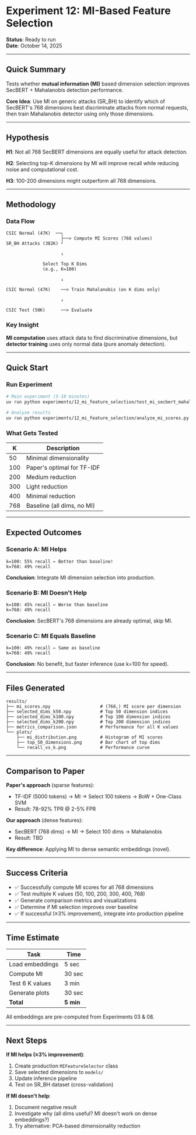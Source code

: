# Experiment 12: MI-Based Feature Selection

**Status**: Ready to run  
**Date**: October 14, 2025

---

## Quick Summary

Tests whether **mutual information (MI)** based dimension selection improves SecBERT + Mahalanobis detection performance.

**Core Idea**: Use MI on generic attacks (SR_BH) to identify which of SecBERT's 768 dimensions best discriminate attacks from normal requests, then train Mahalanobis detector using only those dimensions.

---

## Hypothesis

**H1**: Not all 768 SecBERT dimensions are equally useful for attack detection.

**H2**: Selecting top-K dimensions by MI will improve recall while reducing noise and computational cost.

**H3**: 100-200 dimensions might outperform all 768 dimensions.

---

## Methodology

### Data Flow

```
CSIC Normal (47K)  ──┐
                     ├──> Compute MI Scores (768 values)
SR_BH Attacks (382K) ┘

                     ↓

              Select Top K Dims
              (e.g., K=100)

                     ↓

CSIC Normal (47K)    ──> Train Mahalanobis (on K dims only)

                     ↓

CSIC Test (50K)      ──> Evaluate
```

### Key Insight

**MI computation** uses attack data to find discriminative dimensions, but **detector training** uses only normal data (pure anomaly detection).

---

## Quick Start

### Run Experiment

```bash
# Main experiment (5-10 minutes)
uv run python experiments/12_mi_feature_selection/test_mi_secbert_mahalanobis.py

# Analyze results
uv run python experiments/12_mi_feature_selection/analyze_mi_scores.py
```

### What Gets Tested

| K   | Description                |
| --- | -------------------------- |
| 50  | Minimal dimensionality     |
| 100 | Paper's optimal for TF-IDF |
| 200 | Medium reduction           |
| 300 | Light reduction            |
| 400 | Minimal reduction          |
| 768 | Baseline (all dims, no MI) |

---

## Expected Outcomes

### Scenario A: MI Helps

```
k=100: 55% recall ← Better than baseline!
k=768: 49% recall
```

**Conclusion**: Integrate MI dimension selection into production.

### Scenario B: MI Doesn't Help

```
k=100: 45% recall ← Worse than baseline
k=768: 49% recall
```

**Conclusion**: SecBERT's 768 dimensions are already optimal, skip MI.

### Scenario C: MI Equals Baseline

```
k=100: 49% recall ← Same as baseline
k=768: 49% recall
```

**Conclusion**: No benefit, but faster inference (use k=100 for speed).

---

## Files Generated

```
results/
├── mi_scores.npy                   # (768,) MI score per dimension
├── selected_dims_k50.npy           # Top 50 dimension indices
├── selected_dims_k100.npy          # Top 100 dimension indices
├── selected_dims_k200.npy          # Top 200 dimension indices
├── metrics_comparison.json         # Performance for all K values
└── plots/
    ├── mi_distribution.png         # Histogram of MI scores
    ├── top_50_dimensions.png       # Bar chart of top dims
    └── recall_vs_k.png             # Performance curve
```

---

## Comparison to Paper

**Paper's approach** (sparse features):

- TF-IDF (5000 tokens) → MI → Select 100 tokens → BoW + One-Class SVM
- Result: 78-92% TPR @ 2-5% FPR

**Our approach** (dense features):

- SecBERT (768 dims) → MI → Select 100 dims → Mahalanobis
- Result: TBD

**Key difference**: Applying MI to dense semantic embeddings (novel).

---

## Success Criteria

- ✅ Successfully compute MI scores for all 768 dimensions
- ✅ Test multiple K values (50, 100, 200, 300, 400, 768)
- ✅ Generate comparison metrics and visualizations
- ✅ Determine if MI selection improves over baseline
- ✅ If successful (≥3% improvement), integrate into production pipeline

---

## Time Estimate

| Task            | Time      |
| --------------- | --------- |
| Load embeddings | 5 sec     |
| Compute MI      | 30 sec    |
| Test 6 K values | 3 min     |
| Generate plots  | 30 sec    |
| **Total**       | **5 min** |

All embeddings are pre-computed from Experiments 03 & 08.

---

## Next Steps

**If MI helps (≥3% improvement)**:

1. Create production `MIFeatureSelector` class
2. Save selected dimensions to `models/`
3. Update inference pipeline
4. Test on SR_BH dataset (cross-validation)

**If MI doesn't help**:

1. Document negative result
2. Investigate why (all dims useful? MI doesn't work on dense embeddings?)
3. Try alternative: PCA-based dimensionality reduction

